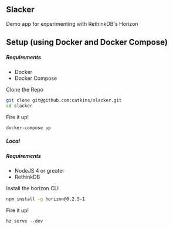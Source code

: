 ## Slacker

Demo app for experimenting with RethinkDB's Horizon

## Setup (using Docker and Docker Compose)

##### Requirements

- Docker
- Docker Compose

Clone the Repo

```sh
git clone git@github.com:catkins/slacker.git
cd slacker
```

Fire it up!

```sh
docker-compose up
```

##### Local

##### Requirements

- NodeJS 4 or greater
- RethinkDB

Install the horizon CLI

```sh
npm install -g horizon@0.2.5-1
```

Fire it up!

```
hz serve --dev
```
